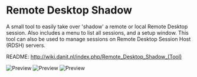 # Remote Desktop Shadow
A small tool to easily take over 'shadow' a remote or local Remote Desktop session. Also includes a menu to list all sessions, and a setup window.
This tool can also be used to manage sessions on Remote Desktop Session Host (RDSH) servers.

README: http://wiki.danit.nl/index.php/Remote_Desktop_Shadow_(Tool)

![Preview](http://wiki.danit.nl/images/a/a6/RDS.png)
![Preview](http://wiki.danit.nl/images/f/f1/RDS-Sessions.png)
![Preview](http://wiki.danit.nl/images/7/73/RDS-Setup.png)
